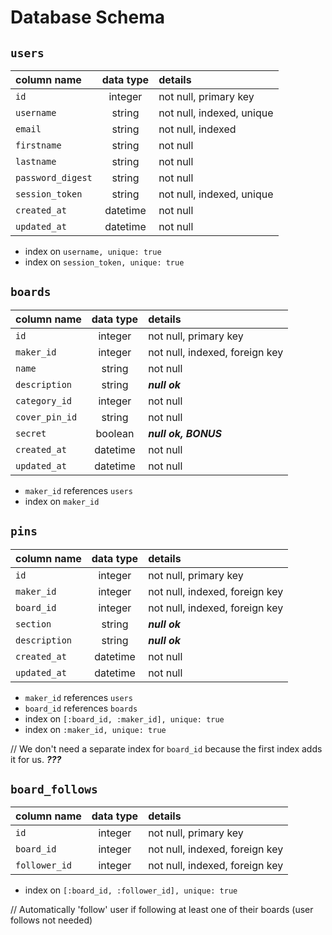 # Database Schema

## `users`
| column name       | data type | details                   |
|:------------------|:---------:|:--------------------------|
| `id`              | integer   | not null, primary key     |
| `username`        | string    | not null, indexed, unique |
| `email`           | string    | not null, indexed         |
| `firstname`       | string    | not null                  |
| `lastname`        | string    | not null                  |         
| `password_digest` | string    | not null                  |
| `session_token`   | string    | not null, indexed, unique |
| `created_at`      | datetime  | not null                  |
| `updated_at`      | datetime  | not null                  |

+ index on `username, unique: true`
+ index on `session_token, unique: true`
  
## `boards`
| column name       | data type | details                           |
|:------------------|:---------:|:----------------------------------|
| `id`              | integer   | not null, primary key             |
| `maker_id`        | integer   | not null, indexed, foreign key    |
| `name`            | string    | not null                          |
| `description`     | string    | ***null ok***                     |
| `category_id`     | integer   | not null                          |
| `cover_pin_id`    | string    | not null                          |
| `secret`          | boolean   | ***null ok, BONUS***              | 
| `created_at`      | datetime  | not null                          |
| `updated_at`      | datetime  | not null                          |

+ `maker_id` references `users`
+ index on `maker_id`
  
## `pins`
| column name       | data type | details                           |
|:------------------|:---------:|:----------------------------------|
| `id`              | integer   | not null, primary key             |
| `maker_id`        | integer   | not null, indexed, foreign key    |
| `board_id`        | integer   | not null, indexed, foreign key    | 
| `section`         | string    | ***null ok***                     |
| `description`     | string    | ***null ok***                     |            
| `created_at`      | datetime  | not null                          |
| `updated_at`      | datetime  | not null                          |

+ `maker_id` references `users`  
+ `board_id` references `boards`
+ index on `[:board_id, :maker_id], unique: true`
+ index on `:maker_id, unique: true`

// We don't need a separate index for `board_id` because the first index adds it for us. ***???***

## `board_follows`  
| column name       | data type | details                           |
|:------------------|:---------:|:----------------------------------|
| `id`              | integer   | not null, primary key             |
| `board_id`        | integer   | not null, indexed, foreign key    |
| `follower_id`     | integer   | not null, indexed, foreign key    | 

+ index on `[:board_id, :follower_id], unique: true`

// Automatically 'follow' user if following at least one of their boards (user follows not needed)
